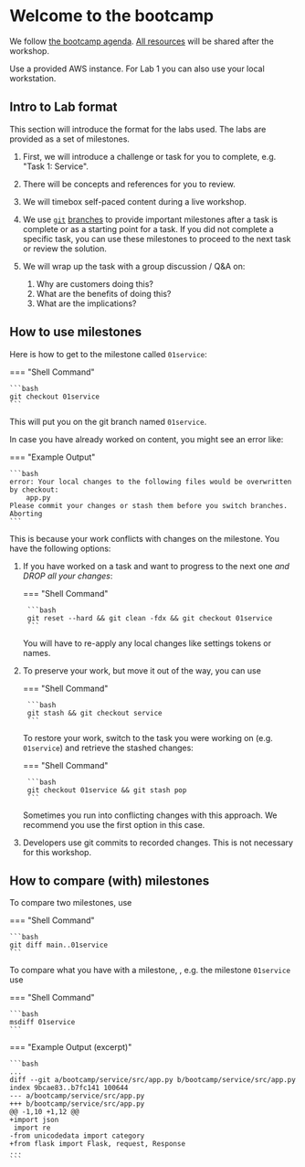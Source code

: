 # Welcome to the bootcamp

We follow [the bootcamp agenda][agenda]. [All resources][content] will be shared after the workshop.

[agenda]: https://docs.google.com/spreadsheets/d/1gveb5v_MUqYxnMiR57YCksEHlvmXWtDsaLAdpJhcXs0/edit#gid=1068297315

[content]: https://drive.google.com/drive/folders/1zZ8N_eWWjoyV7_ypi_meCrrm7-GTn_gz

Use a provided AWS instance. For Lab 1 you can also use your local workstation.

## Intro to Lab format

This section will introduce the format for the labs used. The labs are provided as a set of milestones.

1. First, we will introduce a challenge or task for you to complete, e.g. "Task 1: Service".

1. There will be concepts and references for you to review.

1. We will timebox self-paced content during a live workshop.

1. We use [`git`][git] [branches][git-branches] to provide important milestones after a task is complete or as a starting point for a task. If you did not complete a specific task, you can use these milestones to proceed to the next task or review the solution.

1. We will wrap up the task with a group discussion / Q&A on:
    1. Why are customers doing this?
    1. What are the benefits of doing this?
    1. What are the implications?

## How to use milestones

Here is how to get to the milestone called `01service`:

=== "Shell Command"

    ```bash
    git checkout 01service
    ```

This will put you on the git branch named `01service`.

In case you have already worked on content, you might see an error like:

=== "Example Output"

    ```bash
    error: Your local changes to the following files would be overwritten by checkout:
        app.py
    Please commit your changes or stash them before you switch branches.
    Aborting
    ```

This is because your work conflicts with changes on the milestone. You have the following options:

1. If you have worked on a task and want to progress to the next one *and DROP all your changes*:

    === "Shell Command"

        ```bash
        git reset --hard && git clean -fdx && git checkout 01service
        ```

    You will have to re-apply any local changes like settings tokens or names.

1. To preserve your work, but move it out of the way, you can use

    === "Shell Command"

        ```bash
        git stash && git checkout service
        ```

    To restore your work, switch to the task you were working on (e.g. `01service`) and retrieve the stashed changes:

    === "Shell Command"

        ```bash
        git checkout 01service && git stash pop
        ```

    Sometimes you run into conflicting changes with this approach. We recommend you use the first option in this case.

1. Developers use git commits to recorded changes. This is not necessary for this workshop.

## How to compare (with) milestones

To compare two milestones, use

=== "Shell Command"

    ```bash
    git diff main..01service
    ```

To compare what you have with a milestone, , e.g. the milestone `01service` use

=== "Shell Command"

    ```bash
    msdiff 01service
    ```

=== "Example Output (excerpt)"

    ```bash
    ...
    diff --git a/bootcamp/service/src/app.py b/bootcamp/service/src/app.py
    index 9bcae83..b7fc141 100644
    --- a/bootcamp/service/src/app.py
    +++ b/bootcamp/service/src/app.py
    @@ -1,10 +1,12 @@
    +import json
     import re
    -from unicodedata import category
    +from flask import Flask, request, Response
    ...
    ```

[git]: https://git-scm.com/about
[git-branches]: https://backlog.com/git-tutorial/using-branches/
